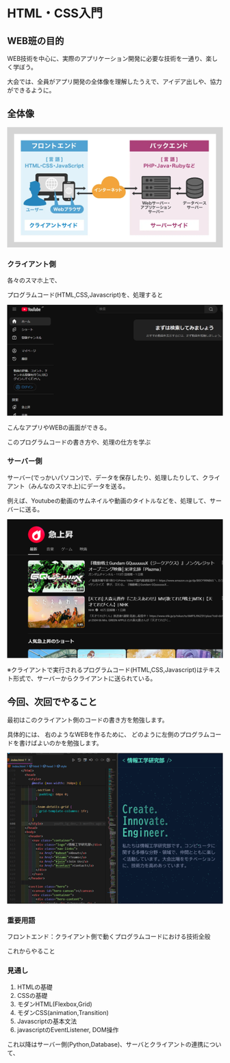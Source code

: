 # HTML・CSS入門

## WEB班の目的

WEB技術を中心に、実際のアプリケーション開発に必要な技術を一通り、楽しく学ぼう。

大会では、全員がアプリ開発の全体像を理解したうえで、アイデア出しや、協力ができるように。

## 全体像

![クライアントとサーバー](image.png)

### クライアント側

各々のスマホ上で、

プログラムコード(HTML,CSS,Javascript)を、処理すると

![alt text](image-1.png)

こんなアプリやWEBの画面ができる。

このプログラムコードの書き方や、処理の仕方を学ぶ

### サーバー側

サーバー(でっかいパソコン)で、データを保存したり、処理したりして、クライアント（みんなのスマホ上)にデータを送る。

例えば、Youtubeの動画のサムネイルや動画のタイトルなどを、処理して、サーバーに送る。

![alt text](image-2.png)

※クライアントで実行されるプログラムコード(HTML,CSS,Javascript)はテキスト形式で、サーバーからクライアントに送られている。

## 今回、次回でやること

最初はこのクライアント側のコードの書き方を勉強します。

具体的には、
右のようなWEBを作るために、
どのように左側のプログラムコードを書けばよいのかを勉強します。

![alt text](image-3.png)

### 重要用語

フロントエンド：クライアント側で動くプログラムコードにおける技術全般

これからやること

### 見通し

1. HTMLの基礎
1. CSSの基礎
1. モダンHTML(Flexbox,Grid)
1. モダンCSS(animation,Transition)
1. Javascriptの基本文法
1. javascriptのEventListener, DOM操作

これ以降はサーバー側(Python,Database)、サーバとクライアントの連携について、
